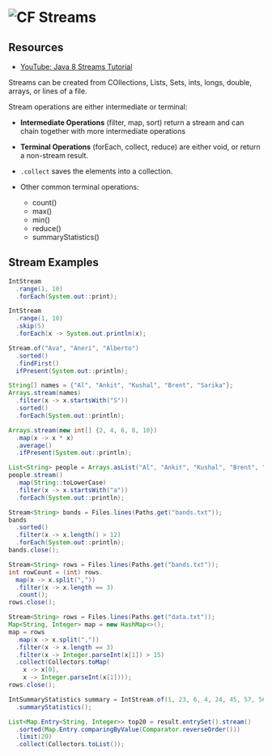 # ![CF](http://i.imgur.com/7v5ASc8.png) Streams 

## Resources
* [YouTube: Java 8 Streams Tutorial](https://www.youtube.com/watch?v=t1-YZ6bF-g0)

Streams can be created from COllections, Lists, Sets, ints, longs, double,
arrays, or lines of a file.

Stream operations are either intermediate or terminal:
* **Intermediate Operations** (filter, map, sort) return a stream and can chain
  together with more intermediate operations
* **Terminal Operations** (forEach, collect, reduce) are either void, or return
  a non-stream result.

* `.collect` saves the elements into a collection.
* Other common terminal operations:
  * count()
  * max()
  * min()
  * reduce()
  * summaryStatistics()

## Stream Examples

```java
IntStream
  .range(1, 10)
  .forEach(System.out::print);
```

```java
IntStream
  .range(1, 10)
  .skip(5)
  .forEach(x -> System.out.println(x);
```

```java
Stream.of("Ava", "Aneri", "Alberto")
  .sorted()
  .findFirst()
  ifPresent(System.out::println);
```

```java
String[] names = {"Al", "Ankit", "Kushal", "Brent", "Sarika"};
Arrays.stream(names)
  .filter(x -> x.startsWith("S"))
  .sorted()
  .forEach(System.out::println);
```

```java
Arrays.stream(new int[] {2, 4, 6, 8, 10})
  .map(x -> x * x)
  .average()
  .ifPresent(System.out::println);
```

```java
List<String> people = Arrays.asList("Al", "Ankit", "Kushal", "Brent", "Sarika");
people.stream()
  .map(String::toLowerCase)
  .filter(x -> x.startsWith("a"))
  .forEach(System.out::println);
```

```java
Stream<String> bands = Files.lines(Paths.get("bands.txt"));
bands
  .sorted()
  .filter(x -> x.length() > 12)
  .forEach(System.out::println);
bands.close();
```

```java
Stream<String> rows = Files.lines(Paths.get("bands.txt"));
int rowCount = (int) rows.
  map(x -> x.split(","))
  .filter(x -> x.length == 3)
  .count();
rows.close();
```

```java
Stream<String> rows = Files.lines(Paths.get("data.txt"));
Map<String, Integer> map = new HashMap<>();
map = rows
  .map(x -> x.split(","))
  .filter(x -> x.length == 3)
  .filter(x -> Integer.parseInt(x[1]) > 15)
  .collect(Collectors.toMap(
    x -> x[0],
    x -> Integer.parseInt(x[1])));
rows.close();
```

```java
IntSummaryStatistics summary = IntStream.of(1, 23, 6, 4, 24, 45, 57, 56, 34, 23, 13, 34, 22)
  .summaryStatistics();
```

```java
List<Map.Entry<String, Integer>> top20 = result.entrySet().stream()
  .sorted(Map.Entry.comparingByValue(Comparator.reverseOrder()))
  .limit(20)
  .collect(Collectors.toList());
```
